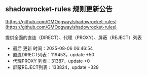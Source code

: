 ## shadowrocket-rules 规则更新公告

[https://github.com/GMOogway/shadowrocket-rules](https://github.com/GMOogway/shadowrocket-rules)

提供全面的直连（DIRECT）、代理（PROXY）、屏蔽（REJECT）列表
- 最后 更新 时间：2025-08-06 06:46:54
- 直连DIRECT列表：119453，update +50
- 代理PROXY 列表：31387，update +0
- 屏蔽REJECT列表：133824，update +328